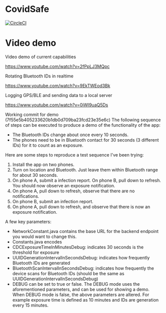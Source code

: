 # CovidSafe

[![CircleCI](https://circleci.com/gh/covidsafe/App-Android.svg?style=svg)](https://circleci.com/gh/covidsafe/App-Android)

Video demo
=======

Video demo of current capabilities

https://www.youtube.com/watch?v=2fPpLJ3MQpc

Rotating Bluetooth IDs in realtime

https://www.youtube.com/watch?v=9EkTWEod3Bk

Logging GPS/BLE and sending data to a local server

https://www.youtube.com/watch?v=0iWl9uaQ5Ds

Working commit for demo (7f55e5b405233620b1db0d709ba23fcd23e35e6c)
The following sequence of steps can be executed to produce a demo of the functionality of the app:

- The Bluetooth IDs change about once every 10 seconds.
- The phones need to be in Bluetooth contact for 30 seconds (3 different IDs) for it to count as an exposure.

Here are some steps to reproduce a test sequence I've been trying:
1) Install the app on two phones.
2) Turn on location and Bluetooth. Just leave them within Bluetooth range for about 30 seconds.
3) On phone A, submit a infection report. On phone B, pull down to refresh. You should now observe an exposure notification.
4) On phone A, pull down to refresh, observe that there are no notifications.
5) On phone B, submit an infection report.
6) On phone A, pull down to refresh, and observe that there is now an exposure notification.

A few key parameters:

- NetworkConstant.java contains the base URL for the backend endpoint you would want to change this.
- Constants.java encodes
- CDCExposureTimeInMinutesDebug: indicates 30 seconds is the threshold for exposure
- UUIDGenerationIntervalInSecondsDebug: indicates how frequently Bluetooth IDs are generated
- BluetoothScanIntervalInSecondsDebug: indicates how frequently the device scans for Bluetooth IDs (should be the same as UUIDGenerationIntervalInSecondsDebug)
- DEBUG can be set to true or false. The DEBUG mode uses the aforementioned parameters, and can be used for showing a demo. When DEBUG mode is false, the above parameters are altered. For example exposure time is defined as 10 minutes and IDs are generation every 15 minutes.
